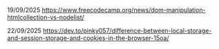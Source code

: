 19/09/2025
https://www.freecodecamp.org/news/dom-manipulation-htmlcollection-vs-nodelist/

22/09/2025
https://dev.to/pinky057/difference-between-local-storage-and-session-storage-and-cookies-in-the-browser-15oa/